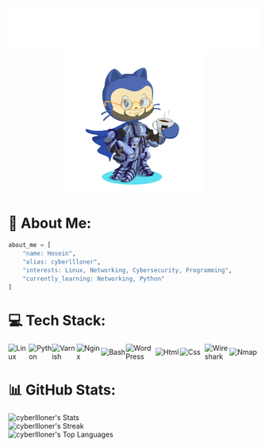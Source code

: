 <p align="center">
  <img src="https://github.com/cyberllloner/cyberllloner/blob/main/readme.gif" alt="Readme GIF"/>
  <br/>
  <img src="https://github.com/cyberllloner/cyberllloner/blob/main/octocat.png" alt="Octocat" width="280"/>
</p>

# 💫 About Me:
```python
about_me = [
    "name: Hosein",
    "alias: cyberllloner",
    "interests: Linux, Networking, Cybersecurity, Programming",
    "currently_learning: Networking, Python"
]
```

# 💻 Tech Stack:
<div style="display: flex; align-items: center; justify-content: flex-start;">
    <img src="https://github.com/marwin1991/profile-technology-icons/assets/76662862/2481dc48-be6b-4ebb-9e8c-3b957efe69fa" alt="Linux" width="50">
    <img src="https://user-images.githubusercontent.com/25181517/183423507-c056a6f9-1ba8-4312-a350-19bcbc5a8697.png" alt="Python" width="50">
    <img src="https://cdn.worldvectorlogo.com/logos/varnish.svg" alt="Varnish" width="60">
    <img src="https://user-images.githubusercontent.com/25181517/183345125-9a7cd2e6-6ad6-436f-8490-44c903bef84c.png" alt="Nginx" width="60">
    <img src="https://user-images.githubusercontent.com/25181517/192158606-7c2ef6bd-6e04-47cf-b5bc-da2797cb5bda.png" alt="Bash" width="60">
    <img src="https://user-images.githubusercontent.com/25181517/192158957-b1256181-356c-46a3-beb9-487af08a6266.png" alt="WordPress" width="60">
    <img src="https://user-images.githubusercontent.com/25181517/192158954-f88b5814-d510-4564-b285-dff7d6400dad.png" alt="Html" width="60">
    <img src="https://user-images.githubusercontent.com/25181517/183898674-75a4a1b1-f960-4ea9-abcb-637170a00a75.png" alt="Css" width="60">
    <img src="https://static-00.iconduck.com/assets.00/wireshark-alt-icon-2048x2048-4ex8a9zk.png" alt="Wireshark" width="50">
    <img src="https://nmap.org/images/sitelogo-2x.png" alt="Nmap" width="70">
</div>

# 📊 GitHub Stats:
![cyberllloner's Stats](https://github-readme-stats.vercel.app/api?username=cyberllloner&theme=react&show_icons=true&hide_border=true&count_private=true)
<br/>
![cyberllloner's Streak](https://github-readme-streak-stats.herokuapp.com/?user=cyberllloner&theme=react&hide_border=true)
<br/>
![cyberllloner's Top Languages](https://github-readme-stats.vercel.app/api/top-langs/?username=cyberllloner&theme=react&show_icons=true&hide_border=true&layout=compact)
